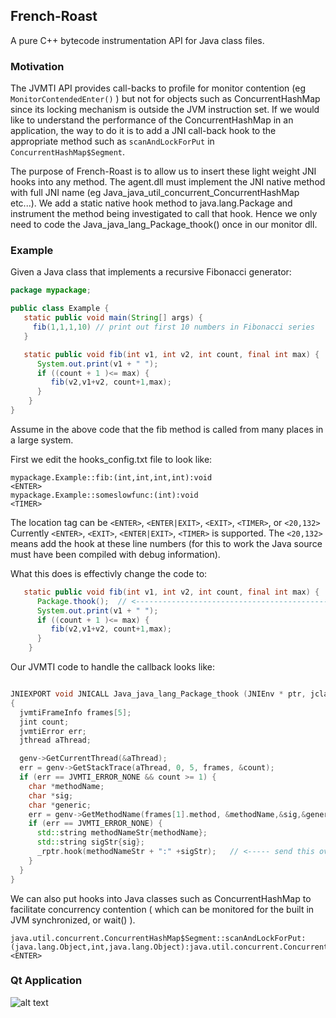 ## French-Roast
A pure C++ bytecode instrumentation API for Java class files. 

### Motivation
The JVMTI API provides call-backs to profile for monitor contention (eg `MonitorContendedEnter()` ) but not for objects such as ConcurrentHashMap since its locking mechanism is outside the JVM instruction set. If we would like to understand the performance of the ConcurrentHashMap in an application, the way to do it is to add a JNI call-back hook to the appropriate method such as `scanAndLockForPut` in `ConcurrentHashMap$Segment`.

The purpose of French-Roast is to allow us to insert these light weight JNI hooks into any method. The agent.dll must implement the JNI native method with full JNI name (eg Java_java_util_concurrent_ConcurrentHashMap etc...). We add a static native hook method to java.lang.Package and instrument the method being investigated to call that hook. Hence we only need to code the Java_java_lang_Package_thook() once in our monitor dll.


### Example

Given a Java class that implements a recursive Fibonacci generator:
```Java
package mypackage;

public class Example {
   static public void main(String[] args) {
     fib(1,1,1,10) // print out first 10 numbers in Fibonacci series
   }

   static public void fib(int v1, int v2, int count, final int max) {
      System.out.print(v1 + " ");
      if ((count + 1 )<= max) {
         fib(v2,v1+v2, count+1,max);
      }
    }
}
```
Assume in the above code that the fib method is called from many places in a large system.

First we edit the hooks_config.txt file to look like:
```
mypackage.Example::fib:(int,int,int,int):void                           <ENTER>
mypackage.Example::someslowfunc:(int):void                              <TIMER>
```

The location tag can be `<ENTER>`, `<ENTER|EXIT>`, `<EXIT>`, `<TIMER>`, or `<20,132>`
Currently  `<ENTER>`,  `<EXIT>`, `<ENTER|EXIT>`, `<TIMER>` is supported. The `<20,132>` means add the hook at these line numbers (for this to work the Java source must have been compiled with debug information).

What this does is effectivly change the code to:
```Java
   static public void fib(int v1, int v2, int count, final int max) {
      Package.thook();  // <------------------------------------------------ hook ----------
      System.out.print(v1 + " ");
      if ((count + 1 )<= max) {
         fib(v2,v1+v2, count+1,max);
      }
    }
```

Our JVMTI code to handle the callback looks like:
```C++

JNIEXPORT void JNICALL Java_java_lang_Package_thook (JNIEnv * ptr, jclass object)
{
  jvmtiFrameInfo frames[5];
  jint count;
  jvmtiError err;
  jthread aThread;

  genv->GetCurrentThread(&aThread);
  err = genv->GetStackTrace(aThread, 0, 5, frames, &count);
  if (err == JVMTI_ERROR_NONE && count >= 1) {
    char *methodName;
    char *sig;
    char *generic;
    err = genv->GetMethodName(frames[1].method, &methodName,&sig,&generic);
    if (err == JVMTI_ERROR_NONE) {
      std::string methodNameStr{methodName};
      std::string sigStr{sig};
      _rptr.hook(methodNameStr + ":" +sigStr);   // <----- send this over a Socket to server listening
    }
  }
}

```

We can also put hooks into Java classes such as ConcurrentHashMap to facilitate concurrency contention ( which can be monitored for the built in
JVM synchronized, or wait() ).
```
java.util.concurrent.ConcurrentHashMap$Segment::scanAndLockForPut:(java.lang.Object,int,java.lang.Object):java.util.concurrent.ConcurrentHashMap$HashEntry <ENTER>

```

### Qt Application
![alt text](https://github.com/rguadagno/French-Roast/blob/master/docs/app.png "app")





  